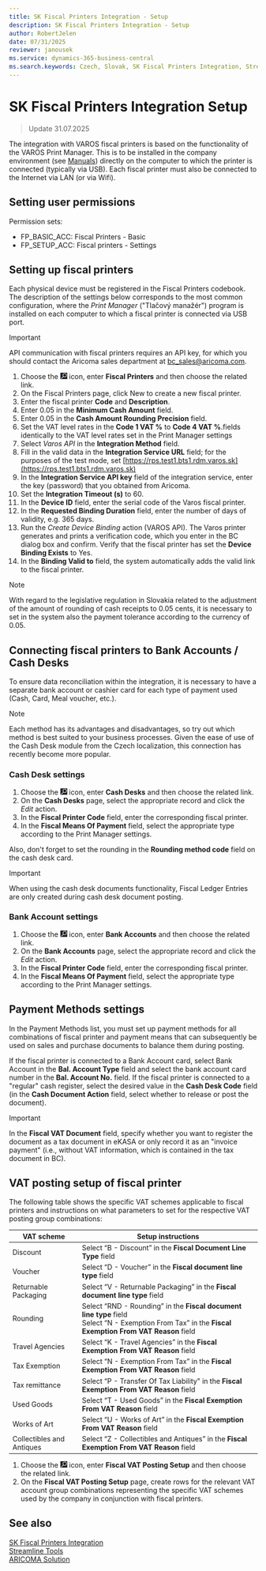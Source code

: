 ```yaml
---
title: SK Fiscal Printers Integration - Setup
description: SK Fiscal Printers Integration - Setup
author: RobertJelen
date: 07/31/2025
reviewer: janousek
ms.service: dynamics-365-business-central
ms.search.keywords: Czech, Slovak, SK Fiscal Printers Integration, Streamline Tools
---
```

# SK Fiscal Printers Integration Setup

> Update 31.07.2025

The integration with VAROS fiscal printers
is based on the functionality of the VAROS Print Manager. This is
to be installed in the company environment (see [Manuals](http://www.varos.sk/manualy.php)) directly on the computer to which the printer is connected (typically via USB).
Each fiscal printer must also be connected to the Internet via LAN (or
via Wifi).

## Setting user permissions

Permission sets:

- FP_BASIC_ACC: Fiscal Printers - Basic
- FP_SETUP_ACC: Fiscal printers - Settings

## Setting up fiscal printers

Each physical device must be registered in the Fiscal Printers codebook. The description of the settings below corresponds to the most common configuration, where the *Print Manager* ("Tlačový manažér") program is installed on each computer to which a fiscal printer is connected via USB port.

> [!IMPORTANT]
> API communication with fiscal printers requires an API key, for which you should contact the Aricoma sales department at [bc_sales@aricoma.com](mailto:bc_sales@aricoma.com).

1. Choose the ![Lightbulb that opens the Tell Me feature.](media/ui-search/search_small.png "Tell me what you want to do") icon, enter **Fiscal Printers** and then choose the related link.
2. On the Fiscal Printers page, click New to create a new fiscal printer.
3. Enter the fiscal printer **Code** and **Description**.
4. Enter 0.05 in the **Minimum Cash Amount** field.
5. Enter 0.05 in the **Cash Amount Rounding Precision** field.
6. Set the VAT level rates in the **Code 1 VAT %** to **Code 4 VAT %**.fields identically to the VAT level rates set in the Print Manager settings
7. Select *Varos API* in the **Integration Method** field.
8. Fill in the valid data in the **Integration Service URL** field; for the purposes of the test mode, set [https://rps.test1.bts1.rdm.varos.sk](https://rps.test1.bts1.rdm.varos.sk)
9. In the **Integration Service API key** field of the integration service, enter the key (password) that you obtained from Aricoma.
10. Set the **Integration Timeout (s)** to 60.
11. In the **Device ID** field, enter the serial code of the Varos fiscal printer.
12. In the **Requested Binding Duration** field, enter the number of days of validity, e.g. 365 days.
13. Run the *Create Device Binding* action (VAROS API). The Varos printer generates and prints a verification code, which you enter in the BC dialog box and confirm. Verify that the fiscal printer has set the **Device Binding Exists** to Yes.
14. In the **Binding Valid to** field, the system automatically adds the valid link to the fiscal printer.

> [!NOTE]
> With regard to the legislative regulation in Slovakia related to the adjustment of the amount of rounding of cash receipts to 0.05 cents, it is necessary to set in the system also the payment tolerance according to the currency of 0.05.

## Connecting fiscal printers to Bank Accounts / Cash Desks

To ensure data reconciliation within the integration, it is necessary to have a separate bank account or cashier card for each type of payment used (Cash, Card, Meal voucher, etc.).

> [!NOTE]
> Each method has its advantages and disadvantages, so try out which method is best suited to your business processes. Given the ease of use of the Cash Desk module from the Czech localization, this connection has recently become more popular.

### Cash Desk settings

1. Choose the ![Lightbulb that opens the Tell Me feature.](media/ui-search/search_small.png "Tell me what you want to do") icon, enter **Cash Desks** and then choose the related link.
2. On the **Cash Desks** page, select the appropriate record and click the *Edit* action.
3. In the **Fiscal Printer Code** field,  enter the corresponding fiscal printer.
4. In the **Fiscal Means Of Payment** field, select the appropriate type according to the Print Manager settings.

Also, don't forget to set the rounding in the **Rounding method code** field on the cash desk card.

> [!IMPORTANT]
> When using the cash desk documents functionality, Fiscal Ledger Entries are only created during cash desk document posting.

### Bank Account settings

1. Choose the ![Lightbulb that opens the Tell Me feature.](media/ui-search/search_small.png "Tell me what you want to do") icon, enter **Bank Accounts** and then choose the related link.
2. On the **Bank Accounts** page, select the appropriate record and click the *Edit* action.
3. In the **Fiscal Printer Code** field,  enter the corresponding fiscal printer.
4. In the **Fiscal Means Of Payment** field, select the appropriate type according to the Print Manager settings.

## Payment Methods settings

In the Payment Methods list, you must set up payment methods for all combinations of fiscal printer and payment means that can subsequently be used on sales and purchase documents to balance them during posting.

If the fiscal printer is connected to a Bank Account card, select Bank Account in the **Bal. Account Type** field and select the bank account card number in the **Bal. Account No.** field. If the fiscal printer is connected to a "regular" cash register, select the desired value in the **Cash Desk Code** field (in the **Cash Document Action** field, select whether to release or post the document).

> [!IMPORTANT]
> In the **Fiscal VAT Document** field, specify whether you want to register the document as a tax document in eKASA or only record it as an "invoice payment" (i.e., without VAT information, which is contained in the tax document in BC).

## VAT posting setup of fiscal printer

The following table shows the specific VAT schemes applicable to fiscal printers and instructions on what parameters to set for the respective VAT posting group combinations:

| VAT scheme      | Setup instructions                      |
|-----------------|-----------------------------------------|
| Discount        | Select “B - Discount” in the **Fiscal Document Line Type** field |
| Voucher         | Select “D - Voucher” in the **Fiscal document line type** field |
| Returnable Packaging         | Select “V - Returnable Packaging” in the **Fiscal document line type** field |
| Rounding        | Select “RND - Rounding” in the **Fiscal document line type** field <br>Select “N - Exemption From Tax” in the **Fiscal Exemption From VAT Reason** field |
| Travel Agencies    | Select “K - Travel Agencies” in the **Fiscal Exemption From VAT Reason** field |
| Tax Exemption   | Select “N - Exemption From Tax” in the **Fiscal Exemption From VAT Reason** field |
| Tax remittance  | Select “P - Transfer Of Tax Liability" in the **Fiscal Exemption From VAT Reason** field |
| Used Goods    | Select “T - Used Goods” in the **Fiscal Exemption From VAT Reason** field |
| Works of Art    | Select “U - Works of Art” in the **Fiscal Exemption From VAT Reason** field |
| Collectibles and Antiques    | Select “Z - Collectibles and Antiques” in the **Fiscal Exemption From VAT Reason** field |

1. Choose the ![Lightbulb that opens the Tell Me feature.](media/ui-search/search_small.png "Tell me what you want to do") icon, enter **Fiscal VAT Posting  Setup** and then choose the related link.
2. On the **Fiscal VAT Posting Setup** page, create rows for the relevant VAT account group combinations representing the specific VAT schemes used by the company in conjunction with fiscal printers.

## See also

[SK Fiscal Printers Integration](SK-FiscalPrinters-Integration.md)  
[Streamline Tools](streamlinetools.md)  
[ARICOMA Solution](../index.md)
